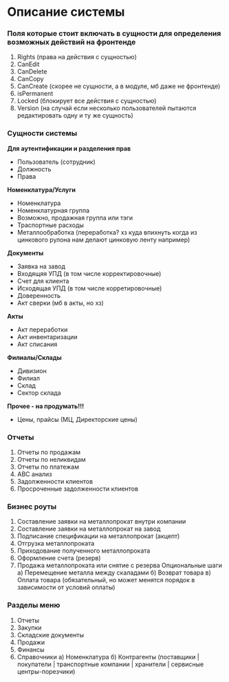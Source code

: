 # Описание системы

### Поля которые стоит включать в сущности для определения возможных действий на фронтенде

1. Rights (права на действия с сущностью)
2. CanEdit
3. CanDelete
4. CanCopy
5. CanCreate (скорее не сущности, а в модуле, мб даже не фронтенде)
6. isPermanent
7. Locked (блокирует все действия с сущностью)
8. Version (на случай если несколько пользователей пытаются редактировать одну и ту же сущность)

### Сущности системы

**Для аутентификации и разделения прав**

- Пользователь (сотрудник)
- Должность
- Права

**Номенклатура/Услуги**

- Номенклатура
- Номенклатурная группа
- Возможно, продажная группа или тэги
- Траспортные расходы
- Металлообработка (переработка? хз куда впихнуть когда из цинкового рулона нам делают цинковую ленту например)

**Документы**

- Заявка на завод
- Входящяя УПД (в том числе корректировочные)
- Счет для клиента
- Исходящая УПД (в том числе корретировочные)
- Доверенность
- Акт сверки (мб в акты, но хз)

**Акты**

- Акт переработки
- Акт инвентаризации
- Акт списания

**Филиалы/Склады**

- Дивизион
- Филиал
- Склад
- Сектор склада

**Прочее - на продумать!!!**

- Цены, прайсы (МЦ, Директорские цены)

### Отчеты

1. Отчеты по продажам
2. Отчеты по неликвидам
3. Отчеты по платежам
4. ABC анализ
5. Задолженности клиентов
6. Просроченные задолженности клиентов

### Бизнес роуты

1. Составление заявки на металлопрокат внутри компании
2. Составление заявки на металлопрокат на завод
3. Подписание спецификации на металлопрокат (акцепт)
4. Отгрузка металлопроката
5. Приходование полученного металлопроката
6. Оформление счета (резерв)
7. Продажа металлопроката или снятие с резерва
   Опциональные шаги
   а) Перемещение металла между скаладами
   б) Возврат товара
   в) Оплата товара (обязательный, но может менятся порядок в зависимости от условий оплаты)

### Разделы меню

1. Отчеты
2. Закупки
3. Складские документы
4. Продажи
5. Финансы
6. Справочники
   а) Номенклатура
   б) Контрагенты (поставщики | покупатели | транспортные компании | хранители | сервисные центры-порезчики)
